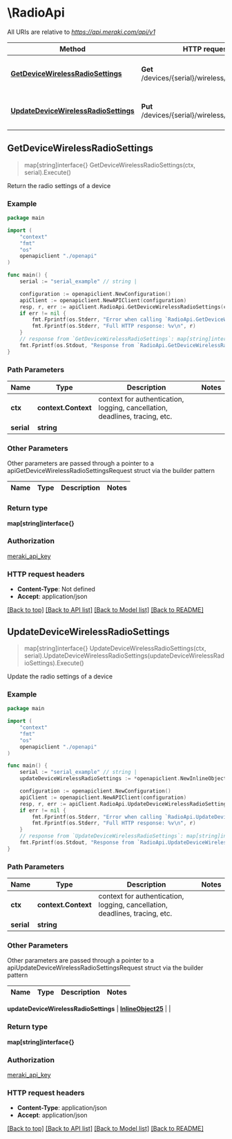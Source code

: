 # \RadioApi

All URIs are relative to *https://api.meraki.com/api/v1*

Method | HTTP request | Description
------------- | ------------- | -------------
[**GetDeviceWirelessRadioSettings**](RadioApi.md#GetDeviceWirelessRadioSettings) | **Get** /devices/{serial}/wireless/radio/settings | Return the radio settings of a device
[**UpdateDeviceWirelessRadioSettings**](RadioApi.md#UpdateDeviceWirelessRadioSettings) | **Put** /devices/{serial}/wireless/radio/settings | Update the radio settings of a device



## GetDeviceWirelessRadioSettings

> map[string]interface{} GetDeviceWirelessRadioSettings(ctx, serial).Execute()

Return the radio settings of a device



### Example

```go
package main

import (
    "context"
    "fmt"
    "os"
    openapiclient "./openapi"
)

func main() {
    serial := "serial_example" // string | 

    configuration := openapiclient.NewConfiguration()
    apiClient := openapiclient.NewAPIClient(configuration)
    resp, r, err := apiClient.RadioApi.GetDeviceWirelessRadioSettings(context.Background(), serial).Execute()
    if err != nil {
        fmt.Fprintf(os.Stderr, "Error when calling `RadioApi.GetDeviceWirelessRadioSettings``: %v\n", err)
        fmt.Fprintf(os.Stderr, "Full HTTP response: %v\n", r)
    }
    // response from `GetDeviceWirelessRadioSettings`: map[string]interface{}
    fmt.Fprintf(os.Stdout, "Response from `RadioApi.GetDeviceWirelessRadioSettings`: %v\n", resp)
}
```

### Path Parameters


Name | Type | Description  | Notes
------------- | ------------- | ------------- | -------------
**ctx** | **context.Context** | context for authentication, logging, cancellation, deadlines, tracing, etc.
**serial** | **string** |  | 

### Other Parameters

Other parameters are passed through a pointer to a apiGetDeviceWirelessRadioSettingsRequest struct via the builder pattern


Name | Type | Description  | Notes
------------- | ------------- | ------------- | -------------


### Return type

**map[string]interface{}**

### Authorization

[meraki_api_key](../README.md#meraki_api_key)

### HTTP request headers

- **Content-Type**: Not defined
- **Accept**: application/json

[[Back to top]](#) [[Back to API list]](../README.md#documentation-for-api-endpoints)
[[Back to Model list]](../README.md#documentation-for-models)
[[Back to README]](../README.md)


## UpdateDeviceWirelessRadioSettings

> map[string]interface{} UpdateDeviceWirelessRadioSettings(ctx, serial).UpdateDeviceWirelessRadioSettings(updateDeviceWirelessRadioSettings).Execute()

Update the radio settings of a device



### Example

```go
package main

import (
    "context"
    "fmt"
    "os"
    openapiclient "./openapi"
)

func main() {
    serial := "serial_example" // string | 
    updateDeviceWirelessRadioSettings := *openapiclient.NewInlineObject25() // InlineObject25 |  (optional)

    configuration := openapiclient.NewConfiguration()
    apiClient := openapiclient.NewAPIClient(configuration)
    resp, r, err := apiClient.RadioApi.UpdateDeviceWirelessRadioSettings(context.Background(), serial).UpdateDeviceWirelessRadioSettings(updateDeviceWirelessRadioSettings).Execute()
    if err != nil {
        fmt.Fprintf(os.Stderr, "Error when calling `RadioApi.UpdateDeviceWirelessRadioSettings``: %v\n", err)
        fmt.Fprintf(os.Stderr, "Full HTTP response: %v\n", r)
    }
    // response from `UpdateDeviceWirelessRadioSettings`: map[string]interface{}
    fmt.Fprintf(os.Stdout, "Response from `RadioApi.UpdateDeviceWirelessRadioSettings`: %v\n", resp)
}
```

### Path Parameters


Name | Type | Description  | Notes
------------- | ------------- | ------------- | -------------
**ctx** | **context.Context** | context for authentication, logging, cancellation, deadlines, tracing, etc.
**serial** | **string** |  | 

### Other Parameters

Other parameters are passed through a pointer to a apiUpdateDeviceWirelessRadioSettingsRequest struct via the builder pattern


Name | Type | Description  | Notes
------------- | ------------- | ------------- | -------------

 **updateDeviceWirelessRadioSettings** | [**InlineObject25**](InlineObject25.md) |  | 

### Return type

**map[string]interface{}**

### Authorization

[meraki_api_key](../README.md#meraki_api_key)

### HTTP request headers

- **Content-Type**: application/json
- **Accept**: application/json

[[Back to top]](#) [[Back to API list]](../README.md#documentation-for-api-endpoints)
[[Back to Model list]](../README.md#documentation-for-models)
[[Back to README]](../README.md)

